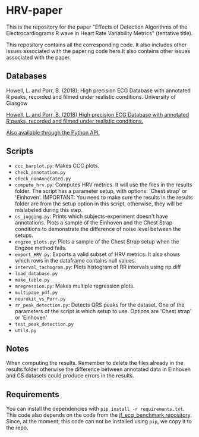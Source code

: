 # HRV-paper

This is the repository for the paper "Effects of Detection Algorithms of the Electrocardiograms R wave in Heart Rate Variability Metrics" (tentative title). 

This repository contains all the corresponding code. It also includes other issues associated with the paper.ng code here.It also contains other issues associated with the paper.

## Databases

Howell, L. and Porr, B. (2018); High precision ECG Database with annotated R peaks, recorded and filmed under realistic conditions. University of Glasgow


[Howell, L. and Porr, B. (2018) High precision ECG Database with annotated R peaks, recorded and filmed under realistic conditions.](https://doi.org/DOI:10.5525/gla.researchdata.716)

[Also available through the Python API.](https://github.com/berndporr/ECG-GUDB)

## Scripts

- ```ccc_barplot.py```: Makes CCC plots.
- ```check_annotation.py```
- ```check_nonAnnotated.py```
- ```compute_hrv.py```:  Computes HRV metrics. It will use the files in the results folder. The script has a parameter setup, with options: 'Chest strap' or 'Einhoven'. IMPORTANT: You need to make sure the results in the results folder are from the setup option in this script, otherwise, they will be mislabeled during this step.
- ```cs_jogging.py```: Prints which subjects-experiment doesn't have annotations. Plots a sample of the Einhoven and the Chest Strap conditions to demonstrate the difference of noise level between the setups.
- ```engzee_plots.py```: Plots a sample of the Chest Strap setup when the Engzee method fails.
- ```export_HRV.py```: Exports a valid subset of HRV metrics. It also shows which rows in the dataframe contains null values.
- ```interval_tachogram.py```: Plots histogram of RR intervals using np.diff
- ```load_database.py```
- ```make_table.py```
- ```mregression.py```: Makes multiple regression plots.
- ```multipage_pdf.py```
- ```neurokit_vs_Porr.py```
- ```rr_peak_detection.py```:  Detects QRS peaks for the dataset. One of the parameters of the script is which setup to use. Options are 'Chest strap' or 'Einhoven'
- ```test_peak_detection.py```
- ```utils.py```

## Notes

When computing the results. Remember to delete the files already in the results folder otherwise the difference between annotated data in Einhoven and CS datasets could produce errors in the results.

## Requirements

You can install the dependencies with `pip install -r requirements.txt`. This code also depends on the code from the [jf_ecg_benchmark repository](https://github.com/berndporr/JF-ECG-Benchmark). Since, at the moment, this code can not be installed using `pip`, we copy it to the repo.

